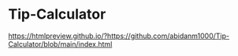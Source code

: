 # Tip-Calculator

https://htmlpreview.github.io/?https://github.com/abidanm1000/Tip-Calculator/blob/main/index.html

